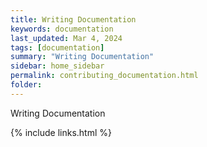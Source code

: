 ```yaml
---
title: Writing Documentation
keywords: documentation
last_updated: Mar 4, 2024
tags: [documentation]
summary: "Writing Documentation"
sidebar: home_sidebar
permalink: contributing_documentation.html
folder: 
---
```


Writing Documentation

{% include links.html %}
